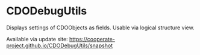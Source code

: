 # CDODebugUtils

Displays settings of CDOObjects as fields. Usable via logical structure view.

Available via update site: https://cooperate-project.github.io/CDODebugUtils/snapshot
